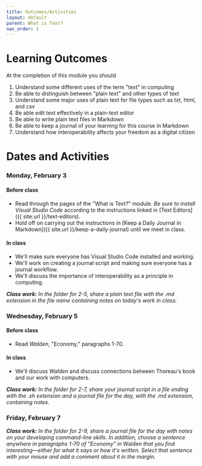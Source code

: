 ```yaml
---
title: Outcomes/Activities
layout: default
parent: What is Text?
nav_order: 1
---
```

# Learning Outcomes

At the completion of this module you should

1. Understand some different uses of the term "text" in computing
2. Be able to distinguish between "plain text" and other types of text
3. Understand some major uses of plain text for file types such as txt, html, and csv
3. Be able edit text effectively in a plain-text editor
4. Be able to write plain text files in Markdown
5. Be able to keep a journal of your learning for this course in Markdown
6. Understand how interoperability affects your freedom as a digital citizen

# Dates and Activities

### Monday, February 3

#### Before class

- Read through the pages of the "What is Text?" module. *Be sure to install Visual Studio Code* according to the instructions linked in [Text Editors]({{ site.url }}/text-editors).
- Hold off on carrying out the instructions in [Keep a Daily Journal in Markdown]({{ site.url }}/keep-a-daily-journal) until we meet in class.

#### In class

- We'll make sure everyone has Visual Studio Code installed and working.
- We'll work on creating a journal script and making sure everyone has a journal workflow.
- We'll discuss the importance of interoperability as a principle in computing.

***Class work:*** *In the folder for 2-5, share a plain text file with the .md extension in the file name containing notes on today's work in class.*

### Wednesday, February 5

#### Before class

- Read *Walden*, "Economy," paragraphs 1-70.

#### In class

- We'll discuss *Walden* and discuss connections between Thoreau's book and our work with computers.

***Class work:*** *In the folder for 2-7, share your journal script in a file ending with the .sh extension and a journal file for the day, with the .md extension, containing notes.*

### Friday, February 7

***Class work:*** *In the folder for 2-9, share a journal file for the day with notes on your developing command-line skills. In addition, choose a sentence anywhere in paragraphs 1-70 of "Economy" in* Walden *that you find interesting&mdash;either for what it says or how it's written. Select that sentence with your mouse and add a comment about it in the margin.* 